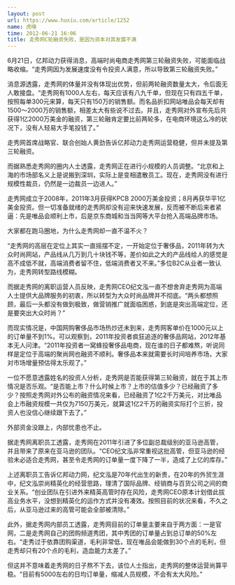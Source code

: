 ```yaml
---
layout: post
url: https://www.huxiu.com/article/1252
name: 虎嗅
time: 2012-06-21 16:06
title: 走秀网C轮融资失败，是因为资本对其发展不满
---
```

6月21日，亿邦动力获得消息，高端时尚电商走秀网第三轮融资失败，可能面临战略收缩。“走秀网因为发展速度没有令投资人满意，所以导致第三轮融资失败。”

消息源透露，走秀网的体量并没有体现出优势，但前两轮融资数量太大，令后面无人敢接盘。“走秀网有1000人左右，每天应该有八九千单，但现在只有四五千单，按照每单300元来算，每天只有150万的销售额。而名品折扣网站唯品会每天却有1500～2000万的销售额，相差太大有些说不过去。并且，走秀网对外宣布先后共获得1亿2000万美金的融资，第三轮融肯定要比前两轮多，在电商环境这么冷的状况下，没有人轻易大手笔投钱了。”

走秀网首席战略官、联合创始人黄劲告诉亿邦动力走秀网运营稳健，但并未提及第三轮融资。

而据熟悉走秀网的圈内人士透露，走秀网正在进行小规模的人员调整。“北京和上海的市场部名义上是说搬到深圳，实际上是变相遣散员工。现在，走秀网没有进行规模性裁员，仍然是一边裁员一边进人。”

走秀网成立于2008年，2011年3月获得KPCB 2000万美金投资；8月再获华平1亿美金投资。但一切准备就绪的走秀网却没有迎来快速发展，反而被不断后来者紧逼：先是唯品会顺利上市，后是京东商城和当当网等大平台抢入高端品牌市场。

大家都在跑马圈地，为什么走秀网却一直不温不火？

“走秀网的高层在定位上其实一直摇摆不定，一开始定位于奢侈品，2011年转为大众时尚网站，产品线从几万到几十块钱不等，差价如此之大的产品线给人的感觉是高不成低不就，高端消费者留不住，低端消费者又不来。”多位B2C从业者一致认为，走秀网转型路线模糊。

而据走秀网的离职运营人员反映，走秀网CEO纪文泓一直不想舍弃走秀网为高端人士提供大品牌服务的初衷，所以转型为大众时尚品牌并不彻底。“两头都想照顾，最后一头都没有做到极致，做营销推广就面临困惑，到底是突出高端定位，还是要突出大众时尚？”

而现实情况是，中国网购奢侈品市场热炒还未到来，走秀网客单价在1000元以上的订单量不到1%。可以观察到，2011年投资者疯狂追逐的奢侈品网站，2012年基本无人问津。“2011年投资者一窝蜂投奢侈品电商，现在谁的日子都难熬，听说同样是定位于高端的聚尚网也融资不顺利。奢侈品本来就需要长时间培养市场，大家对市场增量预估得太乐观了。”

一位不愿意透露姓名的投资人分析，走秀网是否能获得第三轮融资，就在于其上市情况是否乐观。“是否能上市？什么时候上市？上市的估值多少？已经融资了多少？按照走秀网对外公布的融资情况来看，已经融资了1亿2千万美元，对比唯品会上市融资规模一共仅为7150万美元，就算这1亿2千万的融资实际打个三折，投资人也没信心继续跟下去了。”

外部资金没跟上，内部忧患也不止。

据走秀网离职员工透露，走秀网在2011年引进了多位副总裁级别的亚马逊高管，并且带来了原来在亚马逊的团队。“CEO纪文泓非常重视这批高管，但亚马逊的经验未必适合走秀网，甚至令走秀网的订单量一度下降了一半，造成了上亿的库存。”

上述离职员工告诉亿邦动力网，纪文泓是70年代出生的新贵，在20年的外贸生涯中，纪文泓崇尚精英化的经营思路，理清了国际品牌、经销商与百货公司之间的商业关系。“创业团队在引进外来精英高管时存在风险，走秀网CEO原本计划借此拔高业务水平，没想到精英化的运作方式并没有凑效。按照目前的状况来看，不久之后，从亚马逊过来的高管可能会全部被清除。”

此外，据走秀网内部员工透露，走秀网目前的订单量主要来自于两方面：一是官网，二是走秀网自己的团购频道秀团，其中秀团的订单量占到总订单的50%左右。“走秀过于依靠团购渠道，毛利非常低，现在唯品会能做到30个点的毛利，但走秀却只有20个点的毛利，造血能力太差了。”

但这并不意味着走秀网的日子熬不下去，该位人士指出，走秀网的整体运营尚算平稳。“目前有5000左右的日均订单量，缩减人员规模，不会有太大风险。”

